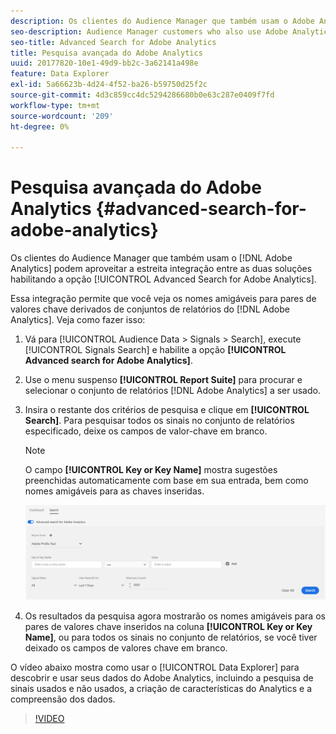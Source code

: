 ```yaml
---
description: Os clientes do Audience Manager que também usam o Adobe Analytics podem aproveitar a estreita integração entre as duas soluções ao ativar a opção Pesquisa avançada para Adobe Analytics.
seo-description: Audience Manager customers who also use Adobe Analytics can leverage the tight integration between the two solutions by enabling the Advanced Search for Adobe Analytics option.
seo-title: Advanced Search for Adobe Analytics
title: Pesquisa avançada do Adobe Analytics
uuid: 20177820-10e1-49d9-bb2c-3a62141a498e
feature: Data Explorer
exl-id: 5a66623b-4d24-4f52-ba26-b59750d25f2c
source-git-commit: 4d3c859cc4dc5294286680b0e63c287e0409f7fd
workflow-type: tm+mt
source-wordcount: '209'
ht-degree: 0%

---
```


# Pesquisa avançada do Adobe Analytics {#advanced-search-for-adobe-analytics}

Os clientes do Audience Manager que também usam o [!DNL Adobe Analytics] podem aproveitar a estreita integração entre as duas soluções habilitando a opção [!UICONTROL Advanced Search for Adobe Analytics].

Essa integração permite que você veja os nomes amigáveis para pares de valores chave derivados de conjuntos de relatórios do [!DNL Adobe Analytics]. Veja como fazer isso:

1. Vá para [!UICONTROL Audience Data > Signals > Search], execute [!UICONTROL Signals Search] e habilite a opção **[!UICONTROL Advanced search for Adobe Analytics]**.
1. Use o menu suspenso **[!UICONTROL Report Suite]** para procurar e selecionar o conjunto de relatórios [!DNL Adobe Analytics] a ser usado.
1. Insira o restante dos critérios de pesquisa e clique em **[!UICONTROL Search]**. Para pesquisar todos os sinais no conjunto de relatórios especificado, deixe os campos de valor-chave em branco.
   >[!NOTE]
   >
   >O campo **[!UICONTROL Key or Key Name]** mostra sugestões preenchidas automaticamente com base em sua entrada, bem como nomes amigáveis para as chaves inseridas.

   ![](assets/signals-search-analytics.png)
1. Os resultados da pesquisa agora mostrarão os nomes amigáveis para os pares de valores chave inseridos na coluna **[!UICONTROL Key or Key Name]**, ou para todos os sinais no conjunto de relatórios, se você tiver deixado os campos de valores chave em branco.

O vídeo abaixo mostra como usar o [!UICONTROL Data Explorer] para descobrir e usar seus dados do Adobe Analytics, incluindo a pesquisa de sinais usados e não usados, a criação de características do Analytics e a compreensão dos dados.

>[!VIDEO](https://video.tv.adobe.com/v/30835?captions=por_br)
